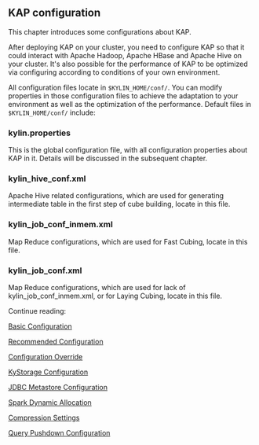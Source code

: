 ## KAP configuration
This chapter introduces some configurations about KAP.

After deploying KAP on your cluster, you need to configure KAP so that it could interact with Apache Hadoop, Apache HBase and Apache Hive on your cluster. It's also possible for the performance of KAP to be optimized via configuring according to conditions of your own environment. 

All configuration files locate in `$KYLIN_HOME/conf/`. You can modify properties in those configuration files to achieve the adaptation to your environment as well as the optimization of the performance. Default files in `$KYLIN_HOME/conf/` include: 

### kylin.properties

This is the global configuration file, with all configuration properties about KAP in it. Details will be discussed in the subsequent chapter. 

### kylin\_hive\_conf.xml

Apache Hive related configurations, which are used for generating intermediate table in the first step of cube building, locate in this file. 

### kylin\_job\_conf\_inmem.xml

Map Reduce configurations, which are used for Fast Cubing, locate in this file. 

### kylin\_job\_conf.xml

Map Reduce configurations, which are used for lack of kylin\_job\_conf\_inmem.xml, or for Laying Cubing, locate in this file. 

Continue reading:

[Basic Configuration](basic_settings.en.md)

[Recommended Configuration](recommend_settings.en.md)

[Configuration Override](config_override.en.md)

[KyStorage Configuration](kystorage_settings.en.md)

[JDBC Metastore Configuration](metadata_jdbc.en.md)

[Spark Dynamic Allocation](spark_dynamic_allocation.en.md)

[Compression Settings](compression_settings.en.md)

[Query Pushdown Configuration](pushdown/README.md)
